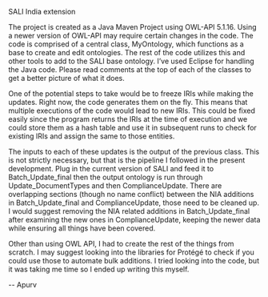SALI India extension

The project is created as a Java Maven Project using OWL-API 5.1.16. Using a newer version of OWL-API may require certain changes in the code. The code is comprised of a central class, MyOntology, which functions as a base to create and edit ontologies. The rest of the code utilizes this and other tools to add to the SALI base ontology. I’ve used Eclipse for handling the Java code. Please read comments at the top of each of the classes to get a better picture of what it does.

One of the potential steps to take would be to freeze IRIs while making the updates. Right now, the code generates them on the fly. This means that multiple executions of the code would lead to new IRIs. This could be fixed easily since the program returns the IRIs at the time of execution and we could store them as a hash table and use it in subsequent runs to check for existing IRIs and assign the same to those entities.

The inputs to each of these updates is the output of the previous class. This is not strictly necessary, but that is the pipeline I followed in the present development. Plug in the current version of SALI and feed it to Batch_Update_final then the output ontology is run through Update_DocumentTypes and then ComplianceUpdate. There are overlapping sections (though no name conflict) between the NIA additions in Batch_Update_final and ComplianceUpdate, those need to be cleaned up. I would suggest removing the NIA related additions in Batch_Update_final after examining the new ones in ComplianceUpdate, keeping the newer data while ensuring all things have been covered.

Other than using OWL API, I had to create the rest of the things from scratch. I may suggest looking into the libraries for Protégé to check if you could use those to automate bulk additions. I tried looking into the code, but it was taking me time so I ended up writing this myself.

-- Apurv
